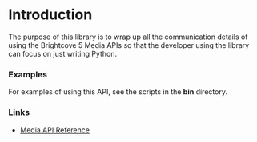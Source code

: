 # Introduction

The purpose of this library is to wrap up all the communication details 
of using the Brightcove 5 Media APIs so that the developer using the 
library can focus on just writing Python.


### Examples

For examples of using this API, see the scripts in the __bin__ directory.

### Links

* [Media API Reference](http://support.brightcove.com/en/docs/media-api-reference)
